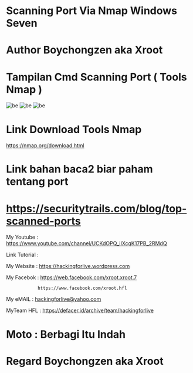# Scanning Port Via Nmap Windows Seven

# Author Boychongzen aka Xroot

# Tampilan Cmd Scanning Port ( Tools Nmap )
![be](https://raw.githubusercontent.com/boychongzen18/Nmap-ScanningPort/master/nmap.jpg)
![be](https://raw.githubusercontent.com/boychongzen18/Nmap-ScanningPort/master/nmap1.jpg)
![be](https://raw.githubusercontent.com/boychongzen18/Nmap-ScanningPort/master/nmap2.jpg)
# Link Download Tools Nmap 
https://nmap.org/download.html
# Link bahan baca2 biar paham tentang port 
https://securitytrails.com/blog/top-scanned-ports
================================================================================================

My Youtube    : https://www.youtube.com/channel/UCKdOPQ_iIXcqK17PB_2RMdQ

Link Tutorial : 

My Website    : https://hackingforlive.wordpress.com

My Facebok    : https://web.facebook.com/xroot.xroot.7

                https://www.facebook.com/xroot.hfl

My eMAIL      : hackingforlive@yahoo.com

MyTeam HFL    : https://defacer.id/archive/team/hackingforlive

# Moto : Berbagi Itu Indah

# Regard Boychongzen aka Xroot
